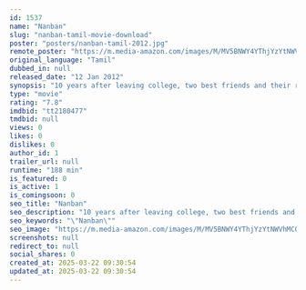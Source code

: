 ```yaml
---
id: 1537
name: "Nanban"
slug: "nanban-tamil-movie-download"
poster: "posters/nanban-tamil-2012.jpg"
remote_poster: "https://m.media-amazon.com/images/M/MV5BNWY4YThjYzYtNWVhMC00YzZkLWI2ZDktYzAzYzIwNDM5ZjY3XkEyXkFqcGc@._V1_SX300.jpg"
original_language: "Tamil"
dubbed_in: null
released_date: "12 Jan 2012"
synopsis: "10 years after leaving college, two best friends and their rival go on a search for their third friend, while finding out some truths along the way."
type: "movie"
rating: "7.8"
imdbid: "tt2180477"
tmdbid: null
views: 0
likes: 0
dislikes: 0
author_id: 1
trailer_url: null
runtime: "188 min"
is_featured: 0
is_active: 1
is_comingsoon: 0
seo_title: "Nanban"
seo_description: "10 years after leaving college, two best friends and their rival go on a search for their third friend, while finding out some truths along the way."
seo_keywords: "\"Nanban\""
seo_image: "https://m.media-amazon.com/images/M/MV5BNWY4YThjYzYtNWVhMC00YzZkLWI2ZDktYzAzYzIwNDM5ZjY3XkEyXkFqcGc@._V1_SX300.jpg"
screenshots: null
redirect_to: null
social_shares: 0
created_at: 2025-03-22 09:30:54
updated_at: 2025-03-22 09:30:54
---
```



